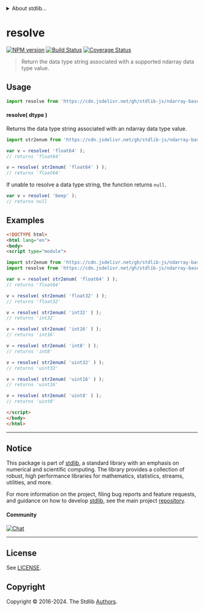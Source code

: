 <!--

@license Apache-2.0

Copyright (c) 2021 The Stdlib Authors.

Licensed under the Apache License, Version 2.0 (the "License");
you may not use this file except in compliance with the License.
You may obtain a copy of the License at

   http://www.apache.org/licenses/LICENSE-2.0

Unless required by applicable law or agreed to in writing, software
distributed under the License is distributed on an "AS IS" BASIS,
WITHOUT WARRANTIES OR CONDITIONS OF ANY KIND, either express or implied.
See the License for the specific language governing permissions and
limitations under the License.

-->


<details>
  <summary>
    About stdlib...
  </summary>
  <p>We believe in a future in which the web is a preferred environment for numerical computation. To help realize this future, we've built stdlib. stdlib is a standard library, with an emphasis on numerical and scientific computation, written in JavaScript (and C) for execution in browsers and in Node.js.</p>
  <p>The library is fully decomposable, being architected in such a way that you can swap out and mix and match APIs and functionality to cater to your exact preferences and use cases.</p>
  <p>When you use stdlib, you can be absolutely certain that you are using the most thorough, rigorous, well-written, studied, documented, tested, measured, and high-quality code out there.</p>
  <p>To join us in bringing numerical computing to the web, get started by checking us out on <a href="https://github.com/stdlib-js/stdlib">GitHub</a>, and please consider <a href="https://opencollective.com/stdlib">financially supporting stdlib</a>. We greatly appreciate your continued support!</p>
</details>

# resolve

[![NPM version][npm-image]][npm-url] [![Build Status][test-image]][test-url] [![Coverage Status][coverage-image]][coverage-url] <!-- [![dependencies][dependencies-image]][dependencies-url] -->

> Return the data type string associated with a supported ndarray data type value.

<!-- Section to include introductory text. Make sure to keep an empty line after the intro `section` element and another before the `/section` close. -->

<section class="intro">

</section>

<!-- /.intro -->

<!-- Package usage documentation. -->



<section class="usage">

## Usage

```javascript
import resolve from 'https://cdn.jsdelivr.net/gh/stdlib-js/ndarray-base-dtype-resolve-str@esm/index.mjs';
```

#### resolve( dtype )

Returns the data type string associated with an ndarray data type value.

```javascript
import str2enum from 'https://cdn.jsdelivr.net/gh/stdlib-js/ndarray-base-dtype-str2enum@esm/index.mjs';

var v = resolve( 'float64' );
// returns 'float64'

v = resolve( str2enum( 'float64' ) );
// returns 'float64'
```

If unable to resolve a data type string, the function returns `null`.

```javascript
var v = resolve( 'beep' );
// returns null
```

</section>

<!-- /.usage -->

<!-- Package usage notes. Make sure to keep an empty line after the `section` element and another before the `/section` close. -->

<section class="notes">

</section>

<!-- /.notes -->

<!-- Package usage examples. -->

<section class="examples">

## Examples

<!-- eslint no-undef: "error" -->

```html
<!DOCTYPE html>
<html lang="en">
<body>
<script type="module">

import str2enum from 'https://cdn.jsdelivr.net/gh/stdlib-js/ndarray-base-dtype-str2enum@esm/index.mjs';
import resolve from 'https://cdn.jsdelivr.net/gh/stdlib-js/ndarray-base-dtype-resolve-str@esm/index.mjs';

var v = resolve( str2enum( 'float64' ) );
// returns 'float64'

v = resolve( str2enum( 'float32' ) );
// returns 'float32'

v = resolve( str2enum( 'int32' ) );
// returns 'int32'

v = resolve( str2enum( 'int16' ) );
// returns 'int16'

v = resolve( str2enum( 'int8' ) );
// returns 'int8'

v = resolve( str2enum( 'uint32' ) );
// returns 'uint32'

v = resolve( str2enum( 'uint16' ) );
// returns 'uint16'

v = resolve( str2enum( 'uint8' ) );
// returns 'uint8'

</script>
</body>
</html>
```

</section>

<!-- /.examples -->

<!-- Section to include cited references. If references are included, add a horizontal rule *before* the section. Make sure to keep an empty line after the `section` element and another before the `/section` close. -->

<section class="references">

</section>

<!-- /.references -->

<!-- Section for related `stdlib` packages. Do not manually edit this section, as it is automatically populated. -->

<section class="related">

</section>

<!-- /.related -->

<!-- Section for all links. Make sure to keep an empty line after the `section` element and another before the `/section` close. -->


<section class="main-repo" >

* * *

## Notice

This package is part of [stdlib][stdlib], a standard library with an emphasis on numerical and scientific computing. The library provides a collection of robust, high performance libraries for mathematics, statistics, streams, utilities, and more.

For more information on the project, filing bug reports and feature requests, and guidance on how to develop [stdlib][stdlib], see the main project [repository][stdlib].

#### Community

[![Chat][chat-image]][chat-url]

---

## License

See [LICENSE][stdlib-license].


## Copyright

Copyright &copy; 2016-2024. The Stdlib [Authors][stdlib-authors].

</section>

<!-- /.stdlib -->

<!-- Section for all links. Make sure to keep an empty line after the `section` element and another before the `/section` close. -->

<section class="links">

[npm-image]: http://img.shields.io/npm/v/@stdlib/ndarray-base-dtype-resolve-str.svg
[npm-url]: https://npmjs.org/package/@stdlib/ndarray-base-dtype-resolve-str

[test-image]: https://github.com/stdlib-js/ndarray-base-dtype-resolve-str/actions/workflows/test.yml/badge.svg?branch=main
[test-url]: https://github.com/stdlib-js/ndarray-base-dtype-resolve-str/actions/workflows/test.yml?query=branch:main

[coverage-image]: https://img.shields.io/codecov/c/github/stdlib-js/ndarray-base-dtype-resolve-str/main.svg
[coverage-url]: https://codecov.io/github/stdlib-js/ndarray-base-dtype-resolve-str?branch=main

<!--

[dependencies-image]: https://img.shields.io/david/stdlib-js/ndarray-base-dtype-resolve-str.svg
[dependencies-url]: https://david-dm.org/stdlib-js/ndarray-base-dtype-resolve-str/main

-->

[chat-image]: https://img.shields.io/gitter/room/stdlib-js/stdlib.svg
[chat-url]: https://app.gitter.im/#/room/#stdlib-js_stdlib:gitter.im

[stdlib]: https://github.com/stdlib-js/stdlib

[stdlib-authors]: https://github.com/stdlib-js/stdlib/graphs/contributors

[umd]: https://github.com/umdjs/umd
[es-module]: https://developer.mozilla.org/en-US/docs/Web/JavaScript/Guide/Modules

[deno-url]: https://github.com/stdlib-js/ndarray-base-dtype-resolve-str/tree/deno
[umd-url]: https://github.com/stdlib-js/ndarray-base-dtype-resolve-str/tree/umd
[esm-url]: https://github.com/stdlib-js/ndarray-base-dtype-resolve-str/tree/esm
[branches-url]: https://github.com/stdlib-js/ndarray-base-dtype-resolve-str/blob/main/branches.md

[stdlib-license]: https://raw.githubusercontent.com/stdlib-js/ndarray-base-dtype-resolve-str/main/LICENSE

</section>

<!-- /.links -->
